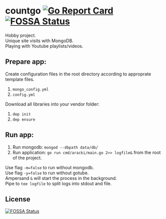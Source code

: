 # countgo [![Go Report Card](https://goreportcard.com/badge/github.com/aracki/countgo)](https://goreportcard.com/report/github.com/aracki/countgo) [![FOSSA Status](https://app.fossa.io/api/projects/git%2Bgithub.com%2FAracki%2Fcountgo.svg?type=shield)](https://app.fossa.io/projects/git%2Bgithub.com%2FAracki%2Fcountgo?ref=badge_shield)

Hobby project.<br>
Unique site visits with MongoDB.<br>
Playing with Youtube playlists/videos.<br>

## Prepare app:

Create configuration files in the root directory according to approprate template files.

1. `mongo_config.yml`
2. `config.yml`

Download all libraries into your vendor folder:

1. `dep init`
2. `dep ensure`

## Run app:

1. Run mongodb: `mongod --dbpath data/db/`
2. Run application: `go run cmd/aracki/main.go 2>> logfile&` from the root of the project. 

Use flag `-m=false` to run without mongodb.<br>
Use flag `-y=false` to run without gotube.<br>
Ampersand `&` will start the process in the background.<br>
Pipe to `tee logfile` to split logs into stdout and file.<br>


## License
[![FOSSA Status](https://app.fossa.io/api/projects/git%2Bgithub.com%2FAracki%2Fcountgo.svg?type=large)](https://app.fossa.io/projects/git%2Bgithub.com%2FAracki%2Fcountgo?ref=badge_large)
